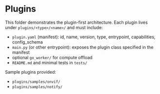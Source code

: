 # Plugins

This folder demonstrates the plugin-first architecture. Each plugin lives under `plugins/<type>/<name>/` and must include:

- `plugin.yaml` (manifest): id, name, version, type, entrypoint, capabilities, config_schema
- `main.py` (or other entrypoint): exposes the plugin class specified in the manifest
- optional `go_worker/` for compute offload
- `README.md` and minimal tests in `tests/`

Sample plugins provided:
- `plugins/samples/onvif/`
- `plugins/samples/notify/`
